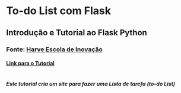 # To-do List com Flask
## Introdução e Tutorial ao Flask Python
### Fonte: [**Harve Escola de Inovação**](https://harve.com.br)
#### [Link para o Tutorial](https://harve.com.br/blog/programacao-python-blog/introducao-e-tutorial-ao-flask-python/) 
#
##### Este tutorial cria um site para fazer uma Lista de tarefa (_to-do List_)

